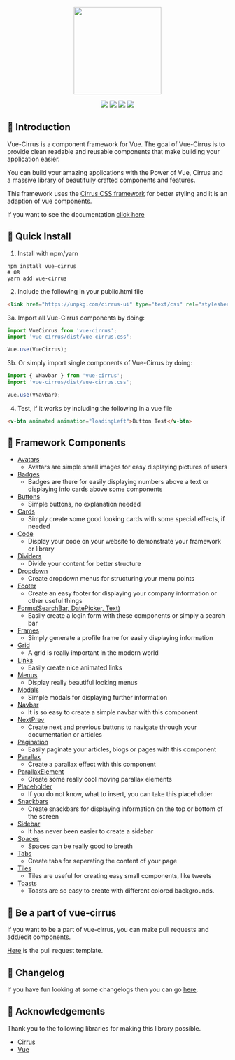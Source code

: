 <p align="center"><img src="https://i.imgur.com/OETMeDC.png" width="200"></p>

<p align="center">
  <a href="https://www.npmjs.com/package/vue-cirrus"><img src="https://badge.fury.io/js/vue-cirrus.svg"></a>
  <a href="https://opensource.org/licenses/MIT"><img src="https://img.shields.io/github/license/FlorianWoelki/vue-cirrus.svg"></a>
  <a href="https://www.npmjs.com/package/vue-cirrus"><img src="https://img.shields.io/npm/dt/vue-cirrus.svg"></a>
  <a href="https://www.npmjs.com/package/vue-cirrus"><img src="https://img.shields.io/npm/dm/vue-cirrus.svg"></a>
</p>

## 🧐 Introduction

Vue-Cirrus is a component framework for Vue. The goal of Vue-Cirrus is to provide clean readable and reusable components that make building your application easier.

You can build your amazing applications with the Power of Vue, Cirrus and a massive library of beautifully crafted components and features.

This framework uses the <a href="https://github.com/Spiderpig86/Cirrus">Cirrus CSS framework</a> for better styling and it is an adaption of vue components.

If you want to see the documentation <a href="https://florianwoelki.github.io/vue-cirrus/#/">click here</a>

## 🔨 Quick Install

1. Install with npm/yarn

```shell
npm install vue-cirrus
# OR
yarn add vue-cirrus
```

2. Include the following in your public.html file

```html
<link href="https://unpkg.com/cirrus-ui" type="text/css" rel="stylesheet" />
```

3a. Import all Vue-Cirrus components by doing:

```javascript
import VueCirrus from 'vue-cirrus';
import 'vue-cirrus/dist/vue-cirrus.css';

Vue.use(VueCirrus);
```

3b. Or simply import single components of Vue-Cirrus by doing:

```javascript
import { VNavbar } from 'vue-cirrus';
import 'vue-cirrus/dist/vue-cirrus.css';

Vue.use(VNavbar);
```

4. Test, if it works by including the following in a vue file

```html
<v-btn animated animation="loadingLeft">Button Test</v-btn>
```

## 🔮 Framework Components
- [Avatars](https://florianwoelki.github.io/vue-cirrus/#/components/Avatars)
  - Avatars are simple small images for easy displaying pictures of users
- [Badges](https://florianwoelki.github.io/vue-cirrus/#/components/Badges)
  - Badges are there for easily displaying numbers above a text or displaying info cards above some components
- [Buttons](https://florianwoelki.github.io/vue-cirrus/#/components/Buttons)
  - Simple buttons, no explanation needed
- [Cards](https://florianwoelki.github.io/vue-cirrus/#/components/Cards)
  - Simply create some good looking cards with some special effects, if needed
- [Code](https://florianwoelki.github.io/vue-cirrus/#/components/Code)
  - Display your code on your website to demonstrate your framework or library
- [Dividers](https://florianwoelki.github.io/vue-cirrus/#/components/Dividers)
  - Divide your content for better structure
- [Dropdown](https://florianwoelki.github.io/vue-cirrus/#/components/Dropdown)
  - Create dropdown menus for structuring your menu points
- [Footer](https://florianwoelki.github.io/vue-cirrus/#/components/Footer)
  - Create an easy footer for displaying your company information or other useful things
- [Forms(SearchBar, DatePicker, Text)](https://florianwoelki.github.io/vue-cirrus/#/components/Forms)
  - Easily create a login form with these components or simply a search bar
- [Frames](https://florianwoelki.github.io/vue-cirrus/#/components/Frames)
  - Simply generate a profile frame for easily displaying information
- [Grid](https://florianwoelki.github.io/vue-cirrus/#/components/Grid)
  - A grid is really important in the modern world
- [Links](https://florianwoelki.github.io/vue-cirrus/#/components/Links)
  - Easily create nice animated links
- [Menus](https://florianwoelki.github.io/vue-cirrus/#/components/Menus)
  - Display really beautiful looking menus
- [Modals](https://florianwoelki.github.io/vue-cirrus/#/components/Modals)
  - Simple modals for displaying further information
- [Navbar](https://florianwoelki.github.io/vue-cirrus/#/components/Navbars)
  - It is so easy to create a simple navbar with this component
- [NextPrev](https://florianwoelki.github.io/vue-cirrus/#/components/NextPrev)
  - Create next and previous buttons to navigate through your documentation or articles
- [Pagination](https://florianwoelki.github.io/vue-cirrus/#/components/Pagination)
  - Easily paginate your articles, blogs or pages with this component
- [Parallax](https://florianwoelki.github.io/vue-cirrus/#/components/Parallax)
  - Create a parallax effect with this component
- [ParallaxElement](https://florianwoelki.github.io/vue-cirrus/#/components/ParallaxElement)
  - Create some really cool moving parallax elements
- [Placeholder](https://florianwoelki.github.io/vue-cirrus/#/components/Placeholder)
  - If you do not know, what to insert, you can take this placeholder
- [Snackbars](https://florianwoelki.github.io/vue-cirrus/#/components/Snackbars)
  - Create snackbars for displaying information on the top or bottom of the screen
- [Sidebar](https://florianwoelki.github.io/vue-cirrus/#/components/Sidebars)
  - It has never been easier to create a sidebar
- [Spaces](https://florianwoelki.github.io/vue-cirrus/#/components/Spaces)
  - Spaces can be really good to breath
- [Tabs](https://florianwoelki.github.io/vue-cirrus/#/components/Tabs)
  - Create tabs for seperating the content of your page
- [Tiles](https://florianwoelki.github.io/vue-cirrus/#/components/Tiles)
  - Tiles are useful for creating easy small components, like tweets
- [Toasts](https://florianwoelki.github.io/vue-cirrus/#/components/Toasts)
  - Toasts are so easy to create with different colored backgrounds. 

## 💎 Be a part of vue-cirrus
If you want to be a part of vue-cirrus, you can make pull requests and add/edit components.

[Here](https://github.com/FlorianWoelki/vue-cirrus/blob/master/PULL_REQUEST_TEMPLATE.md) is the pull request template.

## 📒 Changelog

If you have fun looking at some changelogs then you can go [here](https://github.com/FlorianWoelki/vue-cirrus/blob/master/CHANGELOG.md).

## 👏 Acknowledgements

Thank you to the following libraries for making this library possible.

- [Cirrus](https://spiderpig86.github.io/Cirrus/)
- [Vue](https://vuejs.org/)
